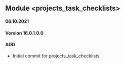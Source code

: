 ## Module <projects_task_checklists>

#### 06.10.2021
#### Version 16.0.1.0.0
#### ADD
- Initial commit for projects_task_checklists

